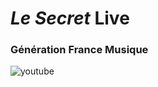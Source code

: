  
# __*Le Secret* Live__  
### __Génération France Musique__      





![youtube](https://youtu.be/dEiDywzFWUw)